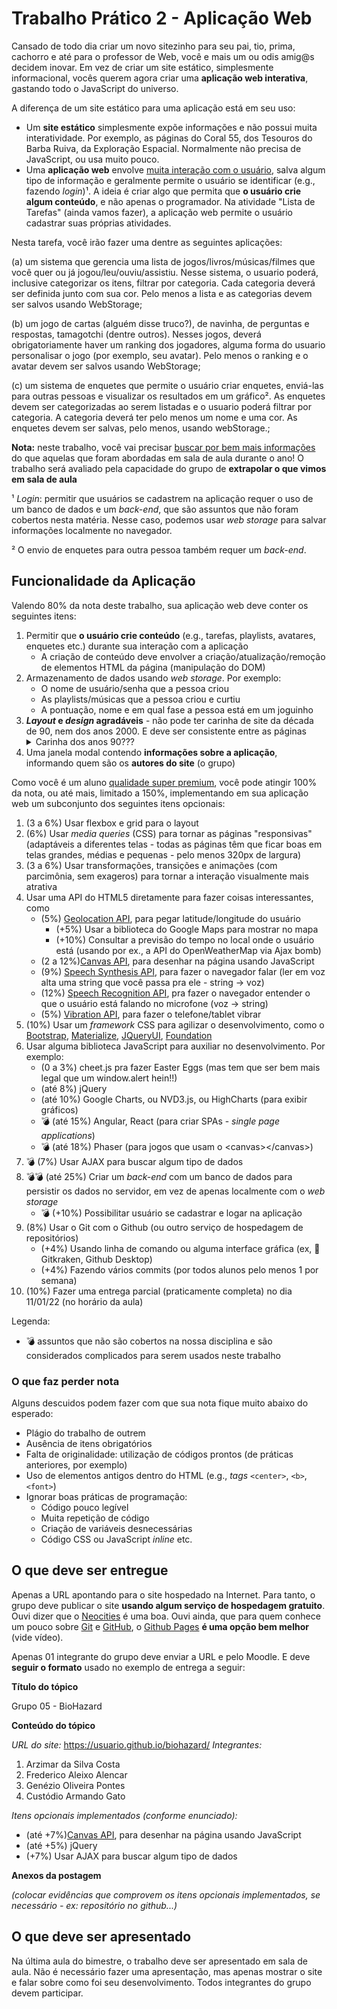 # Trabalho Prático 2 - Aplicação Web

Cansado de todo dia criar um novo sitezinho para seu pai, tio, prima,
cachorro e até para o professor de Web, você e mais um ou odis amig@s decidem
inovar. Em vez de criar um site estático, simplesmente informacional, vocês
querem agora criar uma **aplicação web interativa**, gastando todo o
JavaScript do universo.

A diferença de um site estático para uma aplicação está em seu uso:

- Um **site estático** simplesmente expõe informações e não possui
  muita interatividade. Por exemplo, as páginas do Coral 55, dos Tesouros
  do Barba Ruiva, da Exploração Espacial. Normalmente não precisa de JavaScript, ou usa muito pouco.
- Uma **aplicação web** envolve <u>muita interação com o usuário</u>,
  salva algum tipo de informação e geralmente permite o usuário se
  identificar (e.g., fazendo _login_)¹. A ideia é criar algo que
  permita que **o usuário crie algum conteúdo**, e não apenas o programador. Na atividade "Lista de Tarefas" (ainda vamos fazer), a aplicação web permite o usuário cadastrar suas próprias atividades.

Nesta tarefa, você irão fazer uma dentre as seguintes aplicações:

(a) um sistema que gerencia uma lista de jogos/livros/músicas/filmes que você quer ou já jogou/leu/ouviu/assistiu. Nesse sistema, o usuario poderá, inclusive categorizar os itens, filtrar por categoria. Cada categoria deverá ser definida junto com sua cor. Pelo menos a lista e as categorias devem ser salvos usando WebStorage;

(b) um jogo de cartas (alguém disse truco?), de navinha, de perguntas e respostas,  tamagotchi (dentre outros). Nesses jogos, deverá obrigatoriamente haver um ranking dos jogadores, alguma forma do usuario personalisar o jogo (por exemplo, seu avatar). Pelo menos o ranking e o avatar devem ser salvos usando WebStorage;

(c) um sistema de enquetes que permite o usuário criar enquetes, enviá-las para outras pessoas e visualizar os resultados em um gráfico². As enquetes devem ser categorizadas ao serem listadas e o usuario poderá filtrar por categoria. A categoria deverá ter pelo menos um nome e uma cor. As enquetes devem ser salvas, pelo menos, usando webStorage.;

**Nota:** neste trabalho, você vai precisar <u>buscar por bem mais
informações</u> do que aquelas que foram abordadas em sala de
aula durante o ano! O trabalho será avaliado pela capacidade do grupo de
**extrapolar o que vimos em sala de aula**

¹ _Login_: permitir que usuários se cadastrem na aplicação requer o uso de
um banco de dados e um _back-end_, que são assuntos que não foram cobertos
nesta matéria. Nesse caso, podemos usar _web storage_ para salvar informações
localmente no navegador.

² O envio de enquetes para outra pessoa também requer um _back-end_.


## Funcionalidade da Aplicação

Valendo 80% da nota deste trabalho, sua aplicação web deve conter os
seguintes itens:

1. Permitir que **o usuário crie conteúdo** (e.g., tarefas, playlists,
   avatares, enquetes etc.) durante sua interação com a aplicação
   - A criação de conteúdo deve envolver a criação/atualização/remoção de
     elementos HTML da página (manipulação do DOM)
1. Armazenamento de dados usando _web storage_. Por exemplo:
   - O nome de usuário/senha que a pessoa criou
   - As playlists/músicas que a pessoa criou e curtiu
   - A pontuação, nome e em qual fase a pessoa está em um joguinho
1. **_Layout_ e _design_ agradáveis** - não pode ter carinha de site da década
   de 90, nem dos anos 2000. E deve ser consistente entre as páginas
   <details>
     <summary>Carinha dos anos 90???</summary>
     <p>Nos primórdios da Web, os designs eram bem ruins:</p>
     <p>
       <img src="../../images/site-anos-90s-1.png" height="250">
       <img src="../../images/site-anos-90s-2.png" height="250">
       <img src="../../images/site-anos-90s-3.png" height="250">
       <img src="../../images/site-anos-90s-4.png" height="250">
       <img src="../../images/site-anos-90s-5.png" height="250">
       <img src="../../images/site-anos-90s-6.png" height="250">
     </p>
     <p>O que faziam "de errado"? Bom, hoje evitamos:</p>
     <ul>
       <li>Usar cores demais.</li>
       <li>Usar imagens de fundo indiscriminadamente. Hoje devemos usar com parcimônia (de preferência sem repetição).</li>
       <li>Usar as fontes padrão (ex: Arial, Times New Roman etc.). Hoje se elas aparecem o usuário sente que houve desleixo do programador.</li>
       <li>A estilização padrão dos hiperlinks (sublinhado com cor azul ou roxo, depois de visitado). O sublinhado pode ficar charmoso apenas em <code>:hover</code>.</li>
       <li>Usar degradês muito extravagentes.</li>
       <li>Usar layouts simples de 1 única coluna.</li>
       <li>Não separar visualmente os "ambientes" (cabeçalho, miolo, rodapé etc.). Hoje em dia é bom que sejam bem distintos.</li>
       <li>Usar bordas muito grossas. Elas devem ser sutis (1px? Máximo 2px em geral).</li>
       <li>Arredondar demais as bordas, especialmente se o elemento for retangular. Isso distorce. Se quiser arrendondar, que seja circular ou que seja apenas os cantinhos (ex: máximo 5-10px).</li>
       <li>Não usar imagens. Hoje elas são essenciais para compor o design de sites. Tanto imagens de conteúdo (isto é, <code>&lt;img&gt;</code>), quanto de fundo.</li>
       <li>Não pensar sobre o "espaço vazio". É muito importante planejarmos os espaços que possuem coisas e aqueles que não possuem. Não pode ter tudo "agarrado". Devemos pensar bem nas distâncias entre as coisas.</li>
     </ul>
     <p>Alguns exemplos de bons designs de hoje em dia:</p>
     <ul>
       <li><a href="https://www.batokasafaris.com/">Batoka Safaris</a></li>
       <li><a href="https://wovenmagazine.com/">Revista Woven</a></li>
       <li><a href="https://alistapart.com/">A List Apart</a></li>
       <li><a href="https://www.artstation.com/">ArtStation</a></li>
       <li><a href="https://www.nowness.com/">Loja Nowness</a></li>
       <li><a href="https://store.steampowered.com/">Steam</a></li>
     </ul>
   </details>
1. Uma janela modal contendo **informações sobre a aplicação**, informando
   quem são os **autores do site** (o grupo)

Como você é um aluno [qualidade super premium][superpremium], você
pode atingir 100% da nota, ou até mais, limitado a 150%, implementando
em sua aplicação web um subconjunto dos seguintes itens opcionais:

1. (3 a 6%) Usar flexbox e grid para o layout
1. (6%) Usar _media queries_ (CSS) para tornar as páginas "responsivas"
   (adaptáveis a diferentes telas - todas as páginas têm que ficar boas em telas grandes, médias e pequenas - pelo menos 320px de largura)
1. (3 a 6%) Usar transformações, transições e animações (com parcimônia, sem exageros) para tornar a interação visualmente mais atrativa
1. Usar uma API do HTML5 diretamente para fazer coisas interessantes, como
   - (5%) [Geolocation API][geolocation], para pegar latitude/longitude do
     usuário
     - (+5%) Usar a biblioteca do Google Maps para mostrar no mapa
     - (+10%) Consultar a previsão do tempo no local onde o usuário está (usando por ex., a API do OpenWeatherMap via Ajax bomb)
   - (2 a 12%)[Canvas API][canvas], para desenhar na página usando JavaScript
   - (9%) [Speech Synthesis API][synthesis], para fazer o navegador falar (ler  em voz alta uma string que você passa pra ele - string -> voz)
   - (12%) [Speech Recognition API][recognition], pra fazer o navegador entender o que o usuário está falando no microfone (voz -> string)
   - (5%) [Vibration API][vibration], para fazer o telefone/tablet vibrar
1. (10%) Usar um _framework_ CSS para agilizar o desenvolvimento, como o
   [Bootstrap][bootstrap],
   [Materialize][materialize],
   [JQueryUI][jqueryui],
   [Foundation][foundation]
1. Usar alguma biblioteca JavaScript para auxiliar
   no desenvolvimento. Por exemplo:
   - (0 a 3%) cheet.js pra fazer Easter Eggs (mas tem que ser bem mais legal que um window.alert hein!!)
   - (até 8%) jQuery
   - (até 10%) Google Charts, ou NVD3.js, ou HighCharts (para exibir gráficos)
   - 💣 (até 15%) Angular, React (para criar SPAs - _single
     page applications_)
   - 💣 (até 18%) Phaser (para jogos que usam o &lt;canvas&gt;&lt;/canvas&gt;)
1. 💣 (7%) Usar AJAX para buscar algum tipo de dados
1. 💣💣 (até 25%) Criar um _back-end_ com um banco de dados
   para persistir os dados no servidor, em vez de apenas localmente com
   o _web storage_
   - 💣 (+10%) Possibilitar usuário se cadastrar e logar na aplicação
1. (8%) Usar o Git com o Github (ou outro serviço de hospedagem de repositórios)
   - (+4%) Usando linha de comando ou alguma interface gráfica (ex, 🌟 Gitkraken, Github Desktop)
   - (+4%) Fazendo vários commits (por todos alunos pelo menos 1 por semana)
1. (10%) Fazer uma entrega parcial (praticamente completa) no dia 11/01/22 (no horário da aula)

Legenda:
- 💣 assuntos que não são cobertos na nossa disciplina e são considerados
  complicados para serem usados neste trabalho

[superpremium]: https://www.youtube.com/watch?v=4CooiNDnPHI
[geolocation]: http://fegemo.github.io/cefet-web/classes/js5/#5
[canvas]: http://fegemo.github.io/cefet-web/classes/js5/#17
[synthesis]: https://developer.mozilla.org/en-US/docs/Web/API/SpeechSynthesis
[recognition]: https://developer.mozilla.org/pt-BR/docs/Web/API/SpeechRecognition
[bootstrap]: http://getbootstrap.com/
[materialize]: http://materializecss.com/
[foundation]: https://foundation.zurb.com/
[jqueryui]: https://jqueryui.com/
[vibration]: https://googlechrome.github.io/samples/vibration/
[tama]: https://lista.mercadolivre.com.br/tamagotchi?matt_tool=11841399&matt_word=TAMAGOTCHI&matt_source=google&matt_campaign_id=10767207031&matt_ad_group_id=106548917999&matt_match_type=e&matt_network=g&matt_device=c&matt_creative=471216240189&matt_keyword=tamagotchi&matt_ad_position=&matt_ad_type=&matt_merchant_id=&matt_product_id=&matt_product_partition_id=&matt_target_id=aud-206376730844:kwd-295616600360&gclid=Cj0KCQiA1KiBBhCcARIsAPWqoSpob1m-86Tij7_1dKedHp2xG5IVBLMZfn_dJgyfUm4qWZsfvNgEiT4aAo-2EALw_wcB

### O que faz **perder nota**

Alguns descuidos podem fazer com que sua nota fique muito abaixo do esperado:
- Plágio do trabalho de outrem
- Ausência de itens obrigatórios
- Falta de originalidade: utilização de códigos prontos (de práticas anteriores, por exemplo)
- Uso de elementos antigos dentro do HTML (e.g., _tags_ `<center>`, `<b>`,
  `<font>`)
- Ignorar boas práticas de programação:
  - Código pouco legível
  - Muita repetição de código
  - Criação de variáveis desnecessárias
  - Código CSS ou JavaScript _inline_ etc.


## O que deve ser **entregue**

Apenas a URL apontando para o site hospedado na Internet.
Para tanto, o grupo deve publicar o site
**usando algum serviço de hospedagem gratuito**. Ouvi dizer que o
[Neocities][neocities] é uma boa. Ouvi ainda, que para quem conhece um pouco
sobre [Git][git] e [GitHub][github], o [Github Pages][gh-pages] **é
uma opção bem melhor** (vide vídeo).

Apenas 01 integrante do grupo deve enviar a URL e pelo Moodle.
E deve **seguir o formato** usado no exemplo de entrega a seguir:

**Título do tópico**

Grupo 05 - BioHazard

**Conteúdo do tópico**

_URL do site:_ https://usuario.github.io/biohazard/
_Integrantes:_
1. Arzimar da Silva Costa
1. Frederico Aleixo Alencar
1. Genézio Oliveira Pontes
1. Custódio Armando Gato

_Itens opcionais implementados (conforme enunciado):_
- (até +7%)[Canvas API][canvas], para desenhar na página usando JavaScript
- (até +5%) jQuery
- (+7%) Usar AJAX para buscar algum tipo de dados

**Anexos da postagem**

_(colocar evidências que comprovem os itens opcionais implementados, se necessário - ex: repositório no github...)_




## O que deve ser **apresentado**

Na última aula do bimestre, o trabalho deve ser apresentado em sala de aula. Não é necessário fazer uma apresentação, mas apenas mostrar o site e falar sobre como foi seu desenvolvimento. Todos integrantes do grupo devem participar.




[neocities]: https://neocities.org/
[git]: https://git-scm.com/
[github]: https://github.com/
[gh-pages]: https://pages.github.com/
